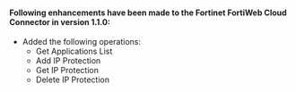 #### Following enhancements have been made to the Fortinet FortiWeb Cloud Connector in version 1.1.0:

- Added the following operations:
    - Get Applications List
    - Add IP Protection
    - Get IP Protection
    - Delete IP Protection